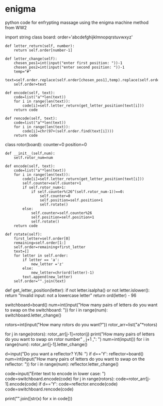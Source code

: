 # enigma
python code for enfrypting massage using the enigma machine method from WW2

import string
class board:
    order='abcdefghijklmnopqrstuvwxyz'
   
    def letter_return(self, number):
        return self.order[number-1]
    
    def letter_change(self):
        chosen_pos1=int(input("enter first position: "))-1
        chosen_pos2=int(input("enter second position: "))-1
        temp="#"
        text=self.order.replace(self.order[chosen_pos1],temp).replace(self.order[chosen_pos2],self.order[chosen_pos1]).replace(temp,self.order[chosen_pos2])
        self.order=text

    def encode(self, text):
        code=list("a"*len(text))
        for i in range(len(text)):
            code[i]=self.letter_return(get_letter_position(text[i]))
        return code
        
    def rencode(self, text):
        code=list("a"*len(text))
        for i in range(len(text)):
            code[i]=chr(97+(self.order.find(text[i])))
        return code
 
class rotor(board):
    counter=0
    position=0

    def __init__(self,num):
        self.rotor_num=num
        
    def encode(self, text):
        code=list("a"*len(text))
        for i in range(len(text)):
            code[i]=self.letter_return(get_letter_position(text[i]))
            self.counter=self.counter+1
            if self.rotor_num>1:
                if self.counter%(26^(self.rotor_num-1))==0:
                    self.counter=0
                    self.position=self.position+1
                    self.rotate()
            else:
                self.counter=self.counter%26
                self.position=self.position+1
                self.rotate()
        return code
        
    def rotate(self):
        first_letter=self.order[0]
        remaining=self.order[1:]
        self.order=remaining+first_letter
        text=[]
        for letter in self.order:
            if letter == 'a':
                new_letter ='z'
            else:
                new_letter=chr(ord(letter)-1)
            text.append(new_letter)
        self.order="".join(text)

def get_letter_position(letter):
  if not letter.isalpha() or not letter.islower():
    return "Invalid input: not a lowercase letter"
  return ord(letter) - 96
  
switchboard=board()
num=int(input("How many pairs of letters do you want to swap on the switchboard: "))
for i in range(num):
    switchboard.letter_change()

rotors=int(input("How many rotors do you want?"))
rotor_arr=list("a"*rotors)

for j in range(rotors):
    rotor_arr[j-1]=rotor(j)
    print("How many pairs of letters do you want to swap on rotor number" , j+1 ,": ")
    num=int(input())
    for i in range(num):
        rotor_arr[j-1].letter_change()

d=input("Do you want a reflector? Y/N: ")
if d=='Y':
    reflector=board()
    num=int(input("How many pairs of letters do you want to swap on the reflector: "))
    for i in range(num):
        reflector.letter_change()
    
code=input("Enter text to encode in lower case: ")
code=switchboard.encode(code)
for j in range(rotors):
    code=rotor_arr[j-1].encode(code)
if d=='Y':
    code=reflector.encode(code)
    code=switchboard.rencode(code)

print("".join([str(x) for x in code]))
